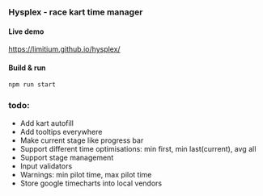 ### Hysplex - race kart time manager 
#### Live demo
https://limitium.github.io/hysplex/
#### Build & run 
```bash
npm run start
```
### todo:
 - Add kart autofill
 - Add tooltips everywhere
 - Make current stage like progress bar
 - Support different time optimisations: min first, min last(current), avg all 
 - Support stage management
 - Input validators
 - Warnings: min pilot time, max pilot time
 - Store google timecharts into local vendors
